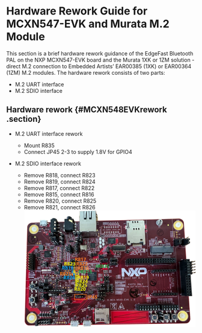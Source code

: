 # Hardware Rework Guide for MCXN547-EVK and Murata M.2 Module 

This section is a brief hardware rework guidance of the EdgeFast Bluetooth PAL on the NXP MCXN547-EVK board and the Murata 1XK or 1ZM solution - direct M.2 connection to Embedded Artists’ EAR00385 \(1XK\) or EAR00364 \(1ZM\) M.2 modules. The hardware rework consists of two parts:

-   M.2 UART interface
-   M.2 SDIO interface

## Hardware rework {#MCXN548EVKrework .section}

-   M.2 UART interface rework
    -   Mount R835
    -   Connect JP45 2-3 to supply 1.8V for GPIO4
-   M.2 SDIO interface rework

    -   Remove R818, connect R823
    -   Remove R819, connect R824
    -   Remove R817, connect R822
    -   Remove R815, connect R816
    -   Remove R820, connect R825
    -   Remove R821, connect R826
    ![](../images/MCXN548-EVK.svg "MCXN548- EVK")


